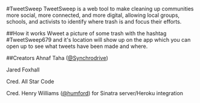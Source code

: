 #TweetSweep
TweetSweep is a web tool to make cleaning up communities more social, more connected, and more digital, allowing local groups, schools, and activists to identify where trash is and focus their efforts.

##How it works
Wweet a picture of some trash with the hashtag #TweetSweep679 and it's location will show up on the app which you can open up to see what tweets have been made and where.

##Creators
Ahnaf Taha ([@Synchrodrive](https://github.com/SynchroDrive/))

Jared Foxhall

Cred. All Star Code

Cred. Henry Williams ([@humford](https://github.com/humford)) for Sinatra server/Heroku integration
